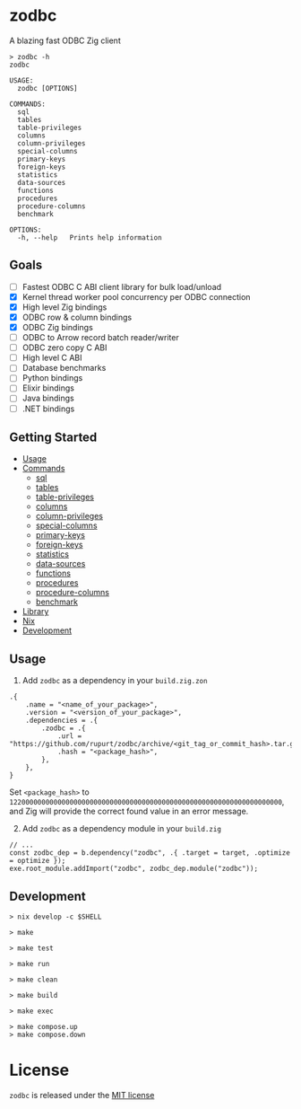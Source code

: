 # zodbc

A blazing fast ODBC Zig client

```shell
> zodbc -h
zodbc

USAGE:
  zodbc [OPTIONS]

COMMANDS:
  sql
  tables
  table-privileges
  columns
  column-privileges
  special-columns
  primary-keys
  foreign-keys
  statistics
  data-sources
  functions
  procedures
  procedure-columns
  benchmark

OPTIONS:
  -h, --help   Prints help information
```

## Goals

- [ ] Fastest ODBC C ABI client library for bulk load/unload
- [x] Kernel thread worker pool concurrency per ODBC connection
- [x] High level Zig bindings
- [x] ODBC row & column bindings
- [x] ODBC Zig bindings
- [ ] ODBC to Arrow record batch reader/writer
- [ ] ODBC zero copy C ABI 
- [ ] High level C ABI
- [ ] Database benchmarks
- [ ] Python bindings
- [ ] Elixir bindings
- [ ] Java bindings
- [ ] .NET bindings

## Getting Started

- [Usage](#usage)
- [Commands](./docs/commands)
    - [sql](./docs/commands/sql)
    - [tables](./docs/commands/tables)
    - [table-privileges](./docs/commands/table_privileges)
    - [columns](./docs/commands/columns)
    - [column-privileges](./docs/commands/column_privileges)
    - [special-columns](./docs/commands/special_columns)
    - [primary-keys](./docs/commands/primary_keys)
    - [foreign-keys](./docs/commands/foreign_keys)
    - [statistics](./docs/commands/statistics)
    - [data-sources](./docs/commands/data_sources)
    - [functions](./docs/commands/functions)
    - [procedures](./docs/commands/procedures)
    - [procedure-columns](./docs/commands/procedure-columns)
    - [benchmark](./docs/commands/benchmark)
- [Library](./docs/LIBRARY.md)
- [Nix](./docs/NIX.md)
- [Development](./docs/DEVELOPMENT.md)

## Usage

1. Add `zodbc` as a dependency in your `build.zig.zon`
```zig
.{
    .name = "<name_of_your_package>",
    .version = "<version_of_your_package>",
    .dependencies = .{
        .zodbc = .{
            .url = "https://github.com/rupurt/zodbc/archive/<git_tag_or_commit_hash>.tar.gz",
            .hash = "<package_hash>",
        },
    },
}
```

Set `<package_hash>` to `12200000000000000000000000000000000000000000000000000000000000000000`, and Zig will provide the correct found value in an error message.

2. Add `zodbc` as a dependency module in your `build.zig`
```zig
// ...
const zodbc_dep = b.dependency("zodbc", .{ .target = target, .optimize = optimize });
exe.root_module.addImport("zodbc", zodbc_dep.module("zodbc"));
```

## Development

```shell
> nix develop -c $SHELL
```

```shell
> make
```

```shell
> make test
```

```shell
> make run
```

```shell
> make clean
```

```shell
> make build
```

```shell
> make exec
```

```shell
> make compose.up
> make compose.down
```

# License

`zodbc` is released under the [MIT license](./LICENSE)
